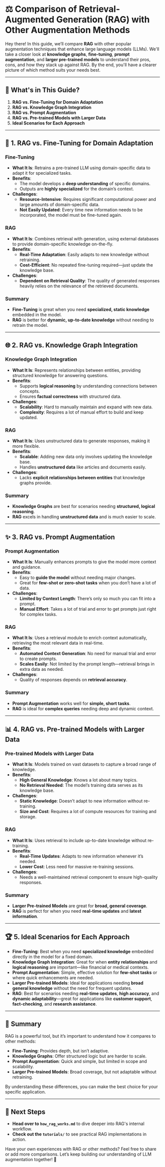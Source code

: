 # ⚖️ **Comparison of Retrieval-Augmented Generation (RAG) with Other Augmentation Methods**

Hey there! In this guide, we’ll compare **RAG** with other popular augmentation techniques that enhance large language models (LLMs). We'll take a closer look at **knowledge graphs**, **fine-tuning**, **prompt augmentation**, and **larger pre-trained models** to understand their pros, cons, and how they stack up against RAG. By the end, you'll have a clearer picture of which method suits your needs best.

---

## 📂 **What's in This Guide?**

1. **RAG vs. Fine-Tuning for Domain Adaptation**
2. **RAG vs. Knowledge Graph Integration**
3. **RAG vs. Prompt Augmentation**
4. **RAG vs. Pre-trained Models with Larger Data**
5. **Ideal Scenarios for Each Approach**

---

## 🔄 **1. RAG vs. Fine-Tuning for Domain Adaptation**

### **Fine-Tuning**
- **What It Is**: Retrains a pre-trained LLM using domain-specific data to adapt it for specialized tasks.
- **Benefits**:
  - The model develops a **deep understanding** of specific domains.
  - Outputs are **highly specialized** for the domain’s context.
- **Challenges**:
  - **Resource-Intensive**: Requires significant computational power and large amounts of domain-specific data.
  - **Not Easily Updated**: Every time new information needs to be incorporated, the model must be fine-tuned again.

### **RAG**
- **What It Is**: Combines retrieval with generation, using external databases to provide domain-specific knowledge on-the-fly.
- **Benefits**:
  - **Real-Time Adaptation**: Easily adapts to new knowledge without retraining.
  - **Cost-Efficient**: No repeated fine-tuning required—just update the knowledge base.
- **Challenges**:
  - **Dependent on Retrieval Quality**: The quality of generated responses heavily relies on the relevance of the retrieved documents.

### **Summary**
- **Fine-Tuning** is great when you need **specialized, static knowledge** embedded in the model.
- **RAG** is better for **dynamic, up-to-date knowledge** without needing to retrain the model.

---

## 🌐 **2. RAG vs. Knowledge Graph Integration**

### **Knowledge Graph Integration**
- **What It Is**: Represents relationships between entities, providing structured knowledge for answering questions.
- **Benefits**:
  - Supports **logical reasoning** by understanding connections between concepts.
  - Ensures **factual correctness** with structured data.
- **Challenges**:
  - **Scalability**: Hard to manually maintain and expand with new data.
  - **Complexity**: Requires a lot of manual effort to build and keep updated.

### **RAG**
- **What It Is**: Uses unstructured data to generate responses, making it more flexible.
- **Benefits**:
  - **Scalable**: Adding new data only involves updating the knowledge base.
  - Handles **unstructured data** like articles and documents easily.
- **Challenges**:
  - Lacks **explicit relationships between entities** that knowledge graphs provide.

### **Summary**
- **Knowledge Graphs** are best for scenarios needing **structured, logical reasoning**.
- **RAG** excels in handling **unstructured data** and is much easier to scale.

---

## ✨ **3. RAG vs. Prompt Augmentation**

### **Prompt Augmentation**
- **What It Is**: Manually enhances prompts to give the model more context and guidance.
- **Benefits**:
  - Easy to **guide the model** without needing major changes.
  - Great for **few-shot or zero-shot tasks** when you don’t have a lot of data.
- **Challenges**:
  - **Limited by Context Length**: There’s only so much you can fit into a prompt.
  - **Manual Effort**: Takes a lot of trial and error to get prompts just right for complex tasks.

### **RAG**
- **What It Is**: Uses a retrieval module to enrich context automatically, retrieving the most relevant data in real-time.
- **Benefits**:
  - **Automated Context Generation**: No need for manual trial and error to create prompts.
  - **Scales Easily**: Not limited by the prompt length—retrieval brings in extra data as needed.
- **Challenges**:
  - Quality of responses depends on **retrieval accuracy**.

### **Summary**
- **Prompt Augmentation** works well for **simple, short tasks**.
- **RAG** is ideal for **complex queries** needing deep and dynamic context.

---

## 📊 **4. RAG vs. Pre-trained Models with Larger Data**

### **Pre-trained Models with Larger Data**
- **What It Is**: Models trained on vast datasets to capture a broad range of knowledge.
- **Benefits**:
  - **High General Knowledge**: Knows a lot about many topics.
  - **No Retrieval Needed**: The model’s training data serves as its knowledge base.
- **Challenges**:
  - **Static Knowledge**: Doesn’t adapt to new information without re-training.
  - **Size and Cost**: Requires a lot of compute resources for training and storage.

### **RAG**
- **What It Is**: Uses retrieval to include up-to-date knowledge without re-training.
- **Benefits**:
  - **Real-Time Updates**: Adapts to new information whenever it’s needed.
  - **Lower Cost**: Less need for massive re-training sessions.
- **Challenges**:
  - Needs a well-maintained retrieval component to ensure high-quality responses.

### **Summary**
- **Larger Pre-trained Models** are great for **broad, general coverage**.
- **RAG** is perfect for when you need **real-time updates** and **latest information**.

---

## 🏆 **5. Ideal Scenarios for Each Approach**
- **Fine-Tuning**: Best when you need **specialized knowledge** embedded directly in the model for a fixed domain.
- **Knowledge Graph Integration**: Great for when **entity relationships** and **logical reasoning** are important—like financial or medical contexts.
- **Prompt Augmentation**: Simple, effective solution for **few-shot tasks** or where quick enhancements are needed.
- **Larger Pre-trained Models**: Ideal for applications needing **broad general knowledge** without the need for frequent updates.
- **RAG**: Best for scenarios needing **real-time updates**, **high accuracy**, and **dynamic adaptability**—great for applications like **customer support**, **fact-checking**, and **research assistance**.

---

## 🚀 **Summary**
RAG is a powerful tool, but it’s important to understand how it compares to other methods:
- **Fine-Tuning**: Provides depth, but isn’t adaptive.
- **Knowledge Graphs**: Offer structured logic but are harder to scale.
- **Prompt Augmentation**: Quick and simple, but limited in scope and scalability.
- **Larger Pre-trained Models**: Broad coverage, but not adaptable without retraining.

By understanding these differences, you can make the best choice for your specific application.

---

## 📌 **Next Steps**
- **Head over to `how_rag_works.md`** to dive deeper into RAG's internal workflow.
- **Check out the `tutorials/`** to see practical RAG implementations in action.

Have your own experiences with RAG or other methods? Feel free to share or add more comparisons. Let’s keep building our understanding of LLM augmentation together! 🤝
